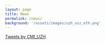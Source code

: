```yaml
---
layout: page
title: News
permalink: /news/
background: '/assets/images/uzh_usz_eth.png'
---
```


<a class="twitter-timeline" href="https://twitter.com/CMI_UZH?ref_src=twsrc%5Etfw">Tweets by CMI_UZH</a> <script async src="https://platform.twitter.com/widgets.js" charset="utf-8"></script>
